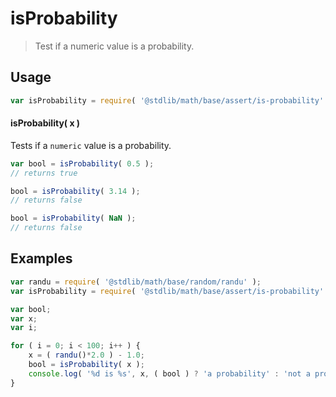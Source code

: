 # isProbability

> Test if a numeric value is a probability.

<section class="usage">

## Usage

```javascript
var isProbability = require( '@stdlib/math/base/assert/is-probability' );
```

#### isProbability( x )

Tests if a `numeric` value is a probability.

```javascript
var bool = isProbability( 0.5 );
// returns true

bool = isProbability( 3.14 );
// returns false

bool = isProbability( NaN );
// returns false
```

</section>

<!-- /.usage -->

<section class="examples">

## Examples

```javascript
var randu = require( '@stdlib/math/base/random/randu' );
var isProbability = require( '@stdlib/math/base/assert/is-probability' );

var bool;
var x;
var i;

for ( i = 0; i < 100; i++ ) {
    x = ( randu()*2.0 ) - 1.0;
    bool = isProbability( x );
    console.log( '%d is %s', x, ( bool ) ? 'a probability' : 'not a probability' );
}
```

</section>

<!-- /.examples -->

<section class="links">

</section>

<!-- /.links -->
